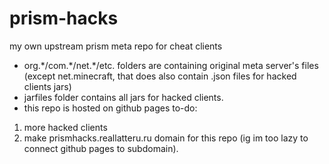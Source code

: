 # prism-hacks
my own upstream prism meta repo for cheat clients
- org.\*/com.\*/net.\*/etc. folders are containing original meta server's files (except net.minecraft, that does also contain .json files for hacked clients jars)
- jarfiles folder contains all jars for hacked clients.
- this repo is hosted on github pages
to-do:
1. more hacked clients
2. make prismhacks.reallatteru.ru domain for this repo (ig im too lazy to connect github pages to subdomain).
